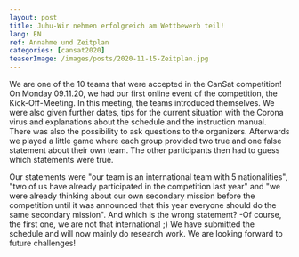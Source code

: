 ```yaml
---
layout: post
title: Juhu-Wir nehmen erfolgreich am Wettbewerb teil!
lang: EN
ref: Annahme und Zeitplan
categories: [cansat2020]
teaserImage: /images/posts/2020-11-15-Zeitplan.jpg
---
```


We are one of the 10 teams that were accepted in the CanSat competition! On Monday 09.11.20, we had our first online event of the competition, the Kick-Off-Meeting. In this meeting, the teams introduced themselves. We were also given further dates, tips for the current situation with the Corona virus and explanations about the schedule and the instruction manual. There was also the possibility to ask questions to the organizers. Afterwards we played a little game where each group provided two true and one false statement about their own team. The other participants then had to guess which statements were true. 

Our statements were "our team is an international team with 5 nationalities", "two of us have already participated in the competition last year" and "we were already thinking about our own secondary mission before the competition until it was announced that this year everyone should do the same secondary mission". And which is the wrong statement? -Of course, the first one, we are not that international ;) We have submitted the schedule and will now mainly do research work. We are looking forward to future challenges!
